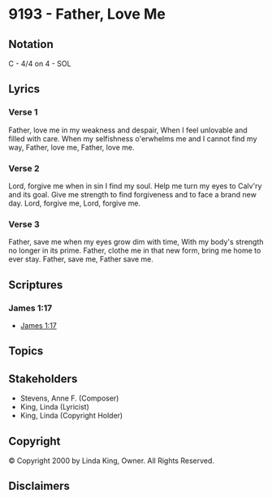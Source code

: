 # 9193 - Father, Love Me

## Notation

C - 4/4 on 4 - SOL

## Lyrics

### Verse 1

Father, love me in my weakness and despair, When I feel unlovable and filled with care. When my selfishness o'erwhelms me and I cannot find my way, Father, love me, Father, love me.

### Verse 2

Lord, forgive me when in sin I find my soul. Help me turn my eyes to Calv'ry and its goal. Give me strength to find forgiveness and to face a brand new day. Lord, forgive me, Lord, forgive me.

### Verse 3

Father, save me when my eyes grow dim with time, With my body's strength no longer in its prime. Father, clothe me in that new form, bring me home to ever stay. Father, save me, Father save me.


## Scriptures

### James 1:17

- [James 1:17](https://www.biblegateway.com/passage/?search=James%201%3A17)


## Topics


## Stakeholders

- Stevens, Anne F. (Composer)
- King, Linda (Lyricist)
- King, Linda (Copyright Holder)

## Copyright

© Copyright 2000 by Linda King, Owner. All Rights Reserved.


## Disclaimers


